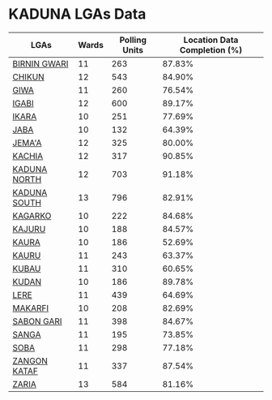 
# KADUNA LGAs Data

| LGAs | Wards | Polling Units | Location Data Completion (%) |
| ----- | ---- | ----- | ------- |
| [BIRNIN GWARI](./lgas/347-birnin-gwari) | 11 | 263 | 87.83% |
| [CHIKUN](./lgas/348-chikun) | 12 | 543 | 84.90% |
| [GIWA](./lgas/349-giwa) | 11 | 260 | 76.54% |
| [IGABI](./lgas/350-igabi) | 12 | 600 | 89.17% |
| [IKARA](./lgas/351-ikara) | 10 | 251 | 77.69% |
| [JABA](./lgas/352-jaba) | 10 | 132 | 64.39% |
| [JEMA'A](./lgas/353-jema'a) | 12 | 325 | 80.00% |
| [KACHIA](./lgas/354-kachia) | 12 | 317 | 90.85% |
| [KADUNA NORTH](./lgas/355-kaduna-north) | 12 | 703 | 91.18% |
| [KADUNA SOUTH](./lgas/356-kaduna-south) | 13 | 796 | 82.91% |
| [KAGARKO](./lgas/357-kagarko) | 10 | 222 | 84.68% |
| [KAJURU](./lgas/358-kajuru) | 10 | 188 | 84.57% |
| [KAURA](./lgas/359-kaura) | 10 | 186 | 52.69% |
| [KAURU](./lgas/360-kauru) | 11 | 243 | 63.37% |
| [KUBAU](./lgas/361-kubau) | 11 | 310 | 60.65% |
| [KUDAN](./lgas/362-kudan) | 10 | 186 | 89.78% |
| [LERE](./lgas/363-lere) | 11 | 439 | 64.69% |
| [MAKARFI](./lgas/364-makarfi) | 10 | 208 | 82.69% |
| [SABON GARI](./lgas/365-sabon-gari) | 11 | 398 | 84.67% |
| [SANGA](./lgas/366-sanga) | 11 | 195 | 73.85% |
| [SOBA](./lgas/367-soba) | 11 | 298 | 77.18% |
| [ZANGON KATAF](./lgas/368-zangon-kataf) | 11 | 337 | 87.54% |
| [ZARIA](./lgas/369-zaria) | 13 | 584 | 81.16% |





